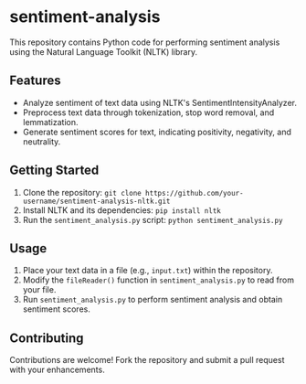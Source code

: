 # sentiment-analysis

This repository contains Python code for performing sentiment analysis using the Natural Language Toolkit (NLTK) library.

## Features

- Analyze sentiment of text data using NLTK's SentimentIntensityAnalyzer.
- Preprocess text data through tokenization, stop word removal, and lemmatization.
- Generate sentiment scores for text, indicating positivity, negativity, and neutrality.

## Getting Started

1. Clone the repository: `git clone https://github.com/your-username/sentiment-analysis-nltk.git`
2. Install NLTK and its dependencies: `pip install nltk`
3. Run the `sentiment_analysis.py` script: `python sentiment_analysis.py`

## Usage

1. Place your text data in a file (e.g., `input.txt`) within the repository.
2. Modify the `fileReader()` function in `sentiment_analysis.py` to read from your file.
3. Run `sentiment_analysis.py` to perform sentiment analysis and obtain sentiment scores.

## Contributing

Contributions are welcome! Fork the repository and submit a pull request with your enhancements.
